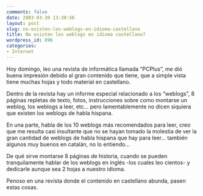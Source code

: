 ```yaml
---
comments: false
date: 2003-03-30 13:30:56
layout: post
slug: no-existen-los-weblogs-en-idioma-castellano
title: No existen los weblogs en idioma castellano?
wordpress_id: 896
categories:
- Internet
---
```


Hoy domingo, leo una revista de informática llamada “PCPlus”, me dió buena impresión debido al gran contenido que tiene, que a simple vista tiene muchas hojas y todo material en castellano.





Dentro de la revista hay un informe especial relacionado a los “weblogs”, 8 páginas repletas de texto, fotos, instrucciones sobre como montarse un weblog, los weblogs a leer, etc… pero lamentablemente no dicen siquiera que existen los weblogs de habla hispana.





En una parte, habla de los 10 weblogs más recomendados para leer, creo que me resulta casi insultante que no se hayan tomado la molestia de ver la gran cantidad de weblogs de habla hispana que hay para leer… también algunos muy buenos en catalán, no lo entiendo…





De qué sirve montarse 8 páginas de historia, cuando se pueden tranquilamente hablar de los weblogs en inglés -los cuales leo cientos- y dedicarle aunque sea 2 hojas a nuestro idioma.





Penoso en una revista donde el contenido en castellano abunda, pasen estas cosas.




 
